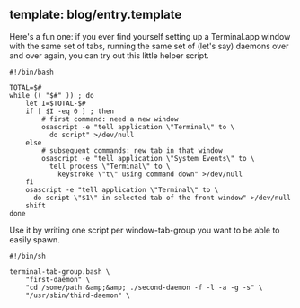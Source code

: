 template: blog/entry.template
---

Here's a fun one: if you ever find yourself setting up a Terminal.app window
with the same set of tabs, running the same set of (let's say) daemons over and
over again, you can try out this little helper script.

```
#!/bin/bash

TOTAL=$#
while (( "$#" )) ; do
	let I=$TOTAL-$#
	if [ $I -eq 0 ] ; then
		# first command: need a new window
		osascript -e "tell application \"Terminal\" to \
		  do script" >/dev/null
	else
		# subsequent commands: new tab in that window
		osascript -e "tell application \"System Events\" to \
		  tell process \"Terminal\" to \
		    keystroke \"t\" using command down" >/dev/null
	fi
	osascript -e "tell application \"Terminal\" to \
	  do script \"$1\" in selected tab of the front window" >/dev/null
	shift
done
```

Use it by writing one script per window-tab-group you want to be able to easily spawn.

```
#!/bin/sh

terminal-tab-group.bash \
    "first-daemon" \
    "cd /some/path &amp;&amp; ./second-daemon -f -l -a -g -s" \
    "/usr/sbin/third-daemon" \
```
